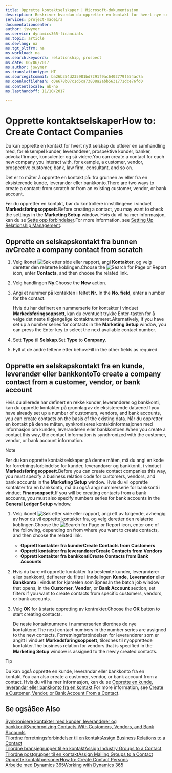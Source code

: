 ```yaml
---
title: Opprette kontaktselskaper | Microsoft-dokumentasjon
description: Beskriver hvordan du oppretter en kontakt for hvert nye selskap eller potensielle selskap du samhandler med eller har et forhold til.
services: project-madeira
documentationcenter: 
author: jswymer
ms.service: dynamics365-financials
ms.topic: article
ms.devlang: na
ms.tgt_pltfrm: na
ms.workload: na
ms.search.keywords: relationship, prospect
ms.date: 06/06/2017
ms.author: jswymer
ms.translationtype: HT
ms.sourcegitcommit: ba26b354d235981bd7291f9ac6402779f554ac7a
ms.openlocfilehash: c0e678b07c1d5ca73808a2abb5631771dce76fd0
ms.contentlocale: nb-no
ms.lasthandoff: 11/10/2017

---
```

# <a name="how-to-create-contact-companies"></a><span data-ttu-id="e2af3-103">Opprette kontaktselskaper</span><span class="sxs-lookup"><span data-stu-id="e2af3-103">How to: Create Contact Companies</span></span>
<span data-ttu-id="e2af3-104">Du kan opprette en kontakt for hvert nytt selskap du utfører en samhandling med, for eksempel kunder, leverandører, prospektive kunder, banker, advokatfirmaer, konsulenter og så videre.</span><span class="sxs-lookup"><span data-stu-id="e2af3-104">You can create a contact for each new company you interact with, for example, a customer, vendor, prospective customer, bank, law firm, consultant, and so on.</span></span>

<span data-ttu-id="e2af3-105">Det er to måter å opprette en kontakt på: fra grunnen av eller fra en eksisterende kunde, leverandør eller bankkonto.</span><span class="sxs-lookup"><span data-stu-id="e2af3-105">There are two ways to create a contact: from scratch or from an existing customer, vendor, or bank account.</span></span>

<span data-ttu-id="e2af3-106">Før du oppretter en kontakt, bør du kontrollere innstillingene i vinduet **Markedsføringsoppsett**.</span><span class="sxs-lookup"><span data-stu-id="e2af3-106">Before creating a contact, you may want to check the settings in the **Marketing Setup** window.</span></span> <span data-ttu-id="e2af3-107">Hvis du vil ha mer informasjon, kan du se [Sette opp forbindelser](marketing-setup-marketing.md).</span><span class="sxs-lookup"><span data-stu-id="e2af3-107">For more information, see [Setting Up Relationship Management](marketing-setup-marketing.md).</span></span>

## <a name="create-a-company-contact-from-scratch"></a><span data-ttu-id="e2af3-108">Opprette en selskapskontakt fra bunnen av</span><span class="sxs-lookup"><span data-stu-id="e2af3-108">Create a company contact from scratch</span></span>
1. <span data-ttu-id="e2af3-109">Velg ikonet ![Søk etter side eller rapport](media/ui-search/search_small.png "Søk etter side eller rapport"), angi **Kontakter**, og velg deretter den relaterte koblingen.</span><span class="sxs-lookup"><span data-stu-id="e2af3-109">Choose the ![Search for Page or Report](media/ui-search/search_small.png "Search for Page or Report icon") icon, enter **Contacts**, and then choose the related link.</span></span>
2. <span data-ttu-id="e2af3-110">Velg handlingen **Ny**.</span><span class="sxs-lookup"><span data-stu-id="e2af3-110">Choose the **New** action.</span></span>
3. <span data-ttu-id="e2af3-111">Angi et nummer på kontakten i feltet **Nr.**.</span><span class="sxs-lookup"><span data-stu-id="e2af3-111">In the **No. field**, enter a number for the contact.</span></span>

    <span data-ttu-id="e2af3-112">Hvis du har definert en nummerserie for kontakter i vinduet **Markedsføringsoppsett**, kan du eventuelt trykke Enter-tasten for å velge det neste tilgjengelige kontaktnummeret.</span><span class="sxs-lookup"><span data-stu-id="e2af3-112">Alternatively, if you have set up a number series for contacts in the **Marketing Setup** window, you can press the Enter key to select the next available contact number.</span></span>  
4. <span data-ttu-id="e2af3-113">Sett **Type** til **Selskap**.</span><span class="sxs-lookup"><span data-stu-id="e2af3-113">Set **Type** to **Company**.</span></span>
5. <span data-ttu-id="e2af3-114">Fyll ut de andre feltene etter behov:</span><span class="sxs-lookup"><span data-stu-id="e2af3-114">Fill in the other fields as required.</span></span>

## <a name="to-create-a-company-contact-from-a-customer-vendor-or-bank-account"></a><span data-ttu-id="e2af3-115">Opprette en selskapskontakt fra en kunde, leverandør eller bankkonto</span><span class="sxs-lookup"><span data-stu-id="e2af3-115">To create a company contact from a customer, vendor, or bank account</span></span>
<span data-ttu-id="e2af3-116">Hvis du allerede har definert en rekke kunder, leverandører og bankkonti, kan du opprette kontakter på grunnlag av de eksisterende dataene.</span><span class="sxs-lookup"><span data-stu-id="e2af3-116">If you have already set up a number of customers, vendors, and bank accounts, you can create contacts on the basis of the existing data.</span></span> <span data-ttu-id="e2af3-117">Når du oppretter en kontakt på denne måten, synkroniseres kontaktinformasjonen med informasjon om kunden, leverandøren eller bankkontoen.</span><span class="sxs-lookup"><span data-stu-id="e2af3-117">When you create a contact this way, the contact information is synchronized with the customer, vendor, or bank account information.</span></span>

> [!NOTE]  
>   <span data-ttu-id="e2af3-118">Før du kan opprette kontaktselskaper på denne måten, må du angi en kode for forretningsforbindelse for kunder, leverandører og bankkonti, i vinduet **Markedsføringsoppsett**.</span><span class="sxs-lookup"><span data-stu-id="e2af3-118">Before you can create contact companies this way, you must specify a business relation code for customers, vendors, and bank accounts in the **Marketing Setup** window.</span></span> <span data-ttu-id="e2af3-119">Hvis du vil opprette kontakter fra en bankkonto, må du også angi nummerserie for bankkonti i vinduet **Finansoppsett**.</span><span class="sxs-lookup"><span data-stu-id="e2af3-119">If you will be creating contacts from a bank accounts, you must also specify numbers series for bank accounts in the **General Ledger Setup** window.</span></span>

1. <span data-ttu-id="e2af3-120">Velg ikonet ![Søk etter side eller rapport](media/ui-search/search_small.png "Søk etter side eller rapport"), angi ett av følgende, avhengig av hvor du vil opprette kontakter fra, og velg deretter den relaterte koblingen.</span><span class="sxs-lookup"><span data-stu-id="e2af3-120">Choose the ![Search for Page or Report](media/ui-search/search_small.png "Search for Page or Report icon") icon, enter one of the following, depending on from where you want to create contacts, and then choose the related link.</span></span>
   * <span data-ttu-id="e2af3-121">**Opprett kontakter fra kunder**</span><span class="sxs-lookup"><span data-stu-id="e2af3-121">**Create Contacts from Customers**</span></span>
   * <span data-ttu-id="e2af3-122">**Opprett kontakter fra leverandører**</span><span class="sxs-lookup"><span data-stu-id="e2af3-122">**Create Contacts from Vendors**</span></span>
   * <span data-ttu-id="e2af3-123">**Opprett kontakter fra bankkonti**</span><span class="sxs-lookup"><span data-stu-id="e2af3-123">**Create Contacts from Bank Accounts**</span></span>
2. <span data-ttu-id="e2af3-124">Hvis du bare vil opprette kontakter fra bestemte kunder, leverandører eller bankkonti, definerer du filtre i inndelingen **Kunde**, **Leverandør** eller **Bankkonto** i vinduet for kjørselen som åpnes.</span><span class="sxs-lookup"><span data-stu-id="e2af3-124">In the batch job window that opens, in the **Customer**, **Vendor**, or **Bank Account** section, set filters if you want to create contacts from specific customers, vendors, or bank accounts.</span></span>
3. <span data-ttu-id="e2af3-125">Velg **OK** for å starte oppretting av kontrakter.</span><span class="sxs-lookup"><span data-stu-id="e2af3-125">Choose the **OK** button to start creating contacts.</span></span>

    <span data-ttu-id="e2af3-126">De neste kontaktnumrene i nummerserien tilordnes de nye kontaktene.</span><span class="sxs-lookup"><span data-stu-id="e2af3-126">The next contact numbers in the number series are assigned to the new contacts.</span></span> <span data-ttu-id="e2af3-127">Forretningsforbindelsen for leverandører som er angitt i vinduet **Markedsføringsoppsett**, tilordnes til nyopprettede kontakter.</span><span class="sxs-lookup"><span data-stu-id="e2af3-127">The business relation for vendors that is specified in the **Marketing Setup** window is assigned to the newly created contacts.</span></span>

> [!TIP]  
>   <span data-ttu-id="e2af3-128">Du kan også opprette en kunde, leverandør eller bankkonto fra en kontakt.</span><span class="sxs-lookup"><span data-stu-id="e2af3-128">You can also create a customer, vendor, or bank account from a contact.</span></span> <span data-ttu-id="e2af3-129">Hvis du vil ha mer informasjon, kan du se [Opprette en kunde, leverandør eller bankkonto fra en kontakt](marketing-how-create-contacts-new-customers-vendors-bank-accounts.md).</span><span class="sxs-lookup"><span data-stu-id="e2af3-129">For more information, see [Create a Customer, Vendor, or Bank Account From a Contact](marketing-how-create-contacts-new-customers-vendors-bank-accounts.md).</span></span>

## <a name="see-also"></a><span data-ttu-id="e2af3-130">Se også</span><span class="sxs-lookup"><span data-stu-id="e2af3-130">See Also</span></span>
[<span data-ttu-id="e2af3-131">Synkronisere kontakter med kunder, leverandører og bankkonti</span><span class="sxs-lookup"><span data-stu-id="e2af3-131">Synchronizing Contacts With Customers, Vendors, and Bank Accounts</span></span>](marketing-synchronize-contacts-customers-vendors-bank-accounts.md)  
[<span data-ttu-id="e2af3-132">Tilordne forretningsforbindelser til en kontakt</span><span class="sxs-lookup"><span data-stu-id="e2af3-132">Assign Business Relations to a Contact</span></span>](marketing-business-relations.md#AssignBusRelContact)  
[<span data-ttu-id="e2af3-133">Tilordne bransjegrupper til en kontakt</span><span class="sxs-lookup"><span data-stu-id="e2af3-133">Assign Industry Groups to a Contact</span></span>](marketing-industry-groups.md#AssignIndustryGroupContact)  
[<span data-ttu-id="e2af3-134">Tilordne postgrupper til en kontakt</span><span class="sxs-lookup"><span data-stu-id="e2af3-134">Assign Mailing Groups to a Contact</span></span>](marketing-mailing-groups.md#AssignMailGroupContact)  
[<span data-ttu-id="e2af3-135">Opprette kontaktpersoner</span><span class="sxs-lookup"><span data-stu-id="e2af3-135">How to: Create Contact Persons</span></span>](marketing-create-contact-persons.md)  
[<span data-ttu-id="e2af3-136">Arbeide med Dynamics 365</span><span class="sxs-lookup"><span data-stu-id="e2af3-136">Working with Dynamics 365</span></span>](ui-work-product.md)


